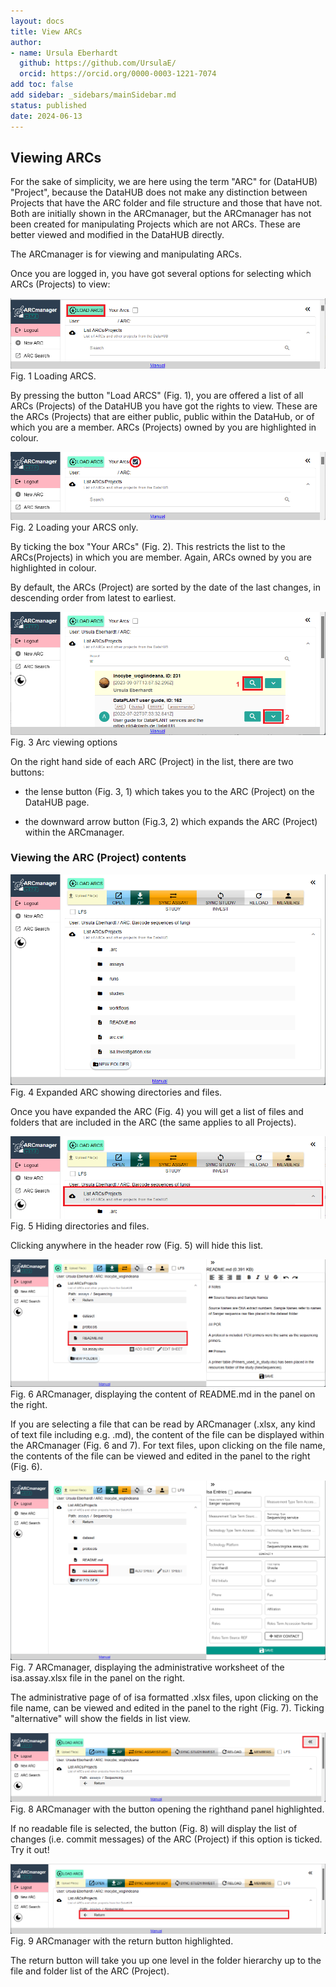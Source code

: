 ```yaml
---
layout: docs
title: View ARCs
author:
- name: Ursula Eberhardt
  github: https://github.com/UrsulaE/
  orcid: https://orcid.org/0000-0003-1221-7074
add toc: false
add sidebar: _sidebars/mainSidebar.md
status: published
date: 2024-06-13
---
```


## Viewing ARCs

For the sake of simplicity, we are here using the term "ARC" for (DataHUB) "Project", because the DataHUB does not make any distinction between Projects that have the ARC folder and file structure and those that have not. Both are initially shown in the ARCmanager, but the ARCmanager has not been created for manipulating Projects which are not ARCs. These are better viewed and modified in the DataHUB directly. 

The ARCmanager is for viewing and manipulating ARCs.

Once you are logged in, you have got several options for selecting which ARCs (Projects) to view:

![view_1](./img/03_view_ARCs/03_view_1b.png)
Fig. 1 Loading ARCS.

By pressing the button "Load ARCS" (Fig. 1), you are offered a list of all ARCs (Projects) of the DataHUB you have got the rights to view. These are the ARCs (Projects) that are either public, public within the DataHub, or of which you are a member. ARCs (Projects) owned by you are highlighted in colour.


![view_2](./img/03_view_ARCs/03_view_2.png)
Fig. 2 Loading your ARCS only.

By ticking the box "Your ARCs" (Fig. 2). This restricts the list to the ARCs(Projects) in which you are member. Again, ARCs owned by you are highlighted in colour.

By default, the ARCs (Project) are sorted by the date of the last changes, in descending order from latest to earliest.


![view_3](./img/03_view_ARCs/03_view_3.png)
Fig. 3 Arc viewing options

On the right hand side of each ARC (Project) in the list, there are two buttons:

- the lense button (Fig. 3, 1) which takes you to the ARC (Project) on the DataHUB page.

- the downward arrow button (Fig.3, 2) which expands the ARC (Project) within the ARCmanager.

### Viewing the ARC (Project) contents


![view_4](./img/03_view_ARCs/03_view_4.png)
Fig. 4 Expanded ARC showing directories and files.

Once you have expanded the ARC (Fig. 4) you will get a list of files and folders that are included in the ARC (the same applies to all Projects). 

![view_5](./img/03_view_ARCs/03_view_5.png)
Fig. 5 Hiding directories and files.

Clicking anywhere in the header row (Fig. 5) will hide this list.

![view_6a](./img/03_view_ARCs/03_view_6a.png)
Fig. 6 ARCmanager, displaying the content of README.md in the panel on the right.

If you are selecting a file that can be read by ARCmanager (.xlsx, any kind of text file including e.g. .md), the content of the file can be displayed within the ARCmanager (Fig. 6 and 7). For text files, upon clicking on the file name, the contents of the file can be viewed and edited in the panel to the right (Fig. 6).

![view_7](./img/03_view_ARCs/03_view_7.png)
Fig. 7 ARCmanager, displaying the administrative worksheet of the isa.assay.xlsx file in the panel on the right. 

The administrative page of of isa formatted .xlsx files, upon clicking on the file name, can be viewed and edited in the  panel to the right (Fig. 7). Ticking "alternative" will show the fields in list view.

![view_7b](./img/03_view_ARCs/03_view_7b.png)
Fig. 8 ARCmanager with the button opening the righthand panel highlighted.

If no readable file is selected, the button (Fig. 8) will display the list of changes (i.e. commit messages) of the ARC (Project) if this option is ticked. Try it out!


![view_8](./img/03_view_ARCs/03_view_8.png)
Fig. 9 ARCmanager with the return button highlighted.

The return button will take you up one level in the folder hierarchy up to the file and folder list of the ARC (Project).












